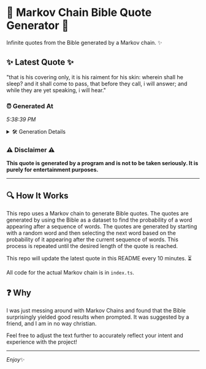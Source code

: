 # 📖 Markov Chain Bible Quote Generator 📖

Infinite quotes from the Bible generated by a Markov chain. ✨

## ✨ Latest Quote ✨
"that is his covering only, it is his raiment for his skin: wherein shall he sleep? and it shall come to pass, that before they call, i will answer; and while they are yet speaking, i will hear."

### ⏰ Generated At
*5:38:39 PM*

<details>
    <summary>🛠️ Generation Details</summary>
    <p>
        <strong>🌱 Seed:</strong> that<br>
        <strong>🔄 Iterations:</strong> 37<br>
        <strong>📜 Context History:</strong><br>[ that ]: is<br>[ that, is ]: his<br>[ that, is, his ]: covering<br>[ that, is, his, covering ]: only,<br>[ that, is, his, covering, only, ]: it<br>[ that, is, his, covering, only,, it ]: is<br>[ is, his, covering, only,, it, is ]: his<br>[ his, covering, only,, it, is, his ]: raiment<br>[ covering, only,, it, is, his, raiment ]: for<br>[ only,, it, is, his, raiment, for ]: his<br>[ it, is, his, raiment, for, his ]: skin:<br>[ is, his, raiment, for, his, skin: ]: wherein<br>[ his, raiment, for, his, skin:, wherein ]: shall<br>[ raiment, for, his, skin:, wherein, shall ]: he<br>[ for, his, skin:, wherein, shall, he ]: sleep?<br>[ his, skin:, wherein, shall, he, sleep? ]: and<br>[ skin:, wherein, shall, he, sleep?, and ]: it<br>[ wherein, shall, he, sleep?, and, it ]: shall<br>[ shall, he, sleep?, and, it, shall ]: come<br>[ he, sleep?, and, it, shall, come ]: to<br>[ sleep?, and, it, shall, come, to ]: pass,<br>[ and, it, shall, come, to, pass, ]: that<br>[ it, shall, come, to, pass,, that ]: before<br>[ shall, come, to, pass,, that, before ]: they<br>[ come, to, pass,, that, before, they ]: call,<br>[ to, pass,, that, before, they, call, ]: i<br>[ pass,, that, before, they, call,, i ]: will<br>[ that, before, they, call,, i, will ]: answer;<br>[ before, they, call,, i, will, answer; ]: and<br>[ they, call,, i, will, answer;, and ]: while<br>[ call,, i, will, answer;, and, while ]: they<br>[ i, will, answer;, and, while, they ]: are<br>[ will, answer;, and, while, they, are ]: yet<br>[ answer;, and, while, they, are, yet ]: speaking,<br>[ and, while, they, are, yet, speaking, ]: i<br>[ while, they, are, yet, speaking,, i ]: will<br>[ they, are, yet, speaking,, i, will ]: hear.<br>
    </p>
</details>

### ⚠️ Disclaimer ⚠️
**This quote is generated by a program and is not to be taken seriously. It is purely for entertainment purposes.**

---

## 🔍 How It Works

This repo uses a Markov chain to generate Bible quotes. The quotes are generated by using the Bible as a dataset to find the probability of a word appearing after a sequence of words. The quotes are generated by starting with a random word and then selecting the next word based on the probability of it appearing after the current sequence of words. This process is repeated until the desired length of the quote is reached.

This repo will update the latest quote in this README every 10 minutes. ⏳

All code for the actual Markov chain is in `index.ts`.

## ❓ Why

I was just messing around with Markov Chains and found that the Bible surprisingly yielded good results when prompted. 
It was suggested by a friend, and I am in no way christian.

Feel free to adjust the text further to accurately reflect your intent and experience with the project!

---

*Enjoy*✨
